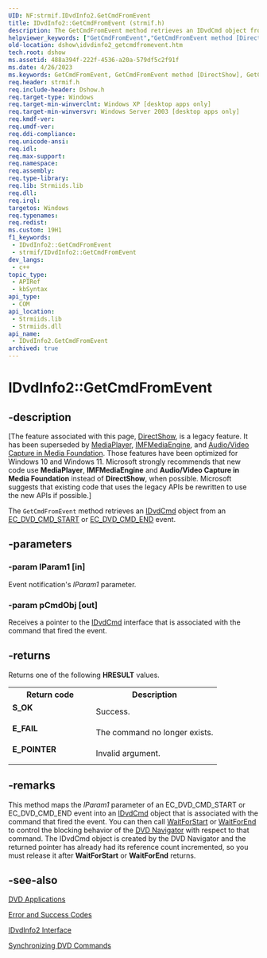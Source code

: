 ```yaml
---
UID: NF:strmif.IDvdInfo2.GetCmdFromEvent
title: IDvdInfo2::GetCmdFromEvent (strmif.h)
description: The GetCmdFromEvent method retrieves an IDvdCmd object from an EC_DVD_CMD_START or EC_DVD_CMD_END event.
helpviewer_keywords: ["GetCmdFromEvent","GetCmdFromEvent method [DirectShow]","GetCmdFromEvent method [DirectShow]","IDvdInfo2 interface","IDvdInfo2 interface [DirectShow]","GetCmdFromEvent method","IDvdInfo2.GetCmdFromEvent","IDvdInfo2::GetCmdFromEvent","IDvdInfo2GetCmdFromEvent","dshow.idvdinfo2_getcmdfromevent","strmif/IDvdInfo2::GetCmdFromEvent"]
old-location: dshow\idvdinfo2_getcmdfromevent.htm
tech.root: dshow
ms.assetid: 488a394f-222f-4536-a20a-579df5c2f91f
ms.date: 4/26/2023
ms.keywords: GetCmdFromEvent, GetCmdFromEvent method [DirectShow], GetCmdFromEvent method [DirectShow],IDvdInfo2 interface, IDvdInfo2 interface [DirectShow],GetCmdFromEvent method, IDvdInfo2.GetCmdFromEvent, IDvdInfo2::GetCmdFromEvent, IDvdInfo2GetCmdFromEvent, dshow.idvdinfo2_getcmdfromevent, strmif/IDvdInfo2::GetCmdFromEvent
req.header: strmif.h
req.include-header: Dshow.h
req.target-type: Windows
req.target-min-winverclnt: Windows XP [desktop apps only]
req.target-min-winversvr: Windows Server 2003 [desktop apps only]
req.kmdf-ver: 
req.umdf-ver: 
req.ddi-compliance: 
req.unicode-ansi: 
req.idl: 
req.max-support: 
req.namespace: 
req.assembly: 
req.type-library: 
req.lib: Strmiids.lib
req.dll: 
req.irql: 
targetos: Windows
req.typenames: 
req.redist: 
ms.custom: 19H1
f1_keywords:
 - IDvdInfo2::GetCmdFromEvent
 - strmif/IDvdInfo2::GetCmdFromEvent
dev_langs:
 - c++
topic_type:
 - APIRef
 - kbSyntax
api_type:
 - COM
api_location:
 - Strmiids.lib
 - Strmiids.dll
api_name:
 - IDvdInfo2.GetCmdFromEvent
archived: true
---
```


# IDvdInfo2::GetCmdFromEvent


## -description

\[The feature associated with this page, [DirectShow](/windows/win32/directshow/directshow), is a legacy feature. It has been superseded by [MediaPlayer](/uwp/api/Windows.Media.Playback.MediaPlayer), [IMFMediaEngine](/windows/win32/api/mfmediaengine/nn-mfmediaengine-imfmediaengine), and [Audio/Video Capture in Media Foundation](/windows/win32/medfound/audio-video-capture-in-media-foundation). Those features have been optimized for Windows 10 and Windows 11. Microsoft strongly recommends that new code use **MediaPlayer**, **IMFMediaEngine** and **Audio/Video Capture in Media Foundation** instead of **DirectShow**, when possible. Microsoft suggests that existing code that uses the legacy APIs be rewritten to use the new APIs if possible.\]

The <code>GetCmdFromEvent</code> method retrieves an <a href="/windows/desktop/api/strmif/nn-strmif-idvdcmd">IDvdCmd</a> object from an <a href="/windows/desktop/DirectShow/ec-dvd-cmd-start">EC_DVD_CMD_START</a> or <a href="/windows/desktop/DirectShow/ec-dvd-cmd-end">EC_DVD_CMD_END</a> event.

## -parameters

### -param lParam1 [in]

Event notification's <i>lParam1</i> parameter.

### -param pCmdObj [out]

Receives a pointer to the  <a href="/windows/desktop/api/strmif/nn-strmif-idvdcmd">IDvdCmd</a> interface that is associated with the command that fired the event.

## -returns

Returns one of the following <b>HRESULT</b> values.

<table>
<tr>
<th>Return code</th>
<th>Description</th>
</tr>
<tr>
<td width="40%">
<dl>
<dt><b>S_OK</b></dt>
</dl>
</td>
<td width="60%">
Success.

</td>
</tr>
<tr>
<td width="40%">
<dl>
<dt><b>E_FAIL</b></dt>
</dl>
</td>
<td width="60%">
The command no longer exists.

</td>
</tr>
<tr>
<td width="40%">
<dl>
<dt><b>E_POINTER</b></dt>
</dl>
</td>
<td width="60%">
Invalid argument.

</td>
</tr>
</table>

## -remarks

This method maps the <i>lParam1</i> parameter of an EC_DVD_CMD_START or EC_DVD_CMD_END event into an <a href="/windows/desktop/api/strmif/nn-strmif-idvdcmd">IDvdCmd</a> object that is associated with the command that fired the event. You can then call <a href="/windows/desktop/api/strmif/nf-strmif-idvdcmd-waitforstart">WaitForStart</a> or <a href="/windows/desktop/api/strmif/nf-strmif-idvdcmd-waitforend">WaitForEnd</a> to control the blocking behavior of the <a href="/windows/desktop/DirectShow/dvd-navigator-filter">DVD Navigator</a> with respect to that command. The IDvdCmd object is created by the DVD Navigator and the returned pointer has already had its reference count incremented, so you must release it after <b>WaitForStart</b> or <b>WaitForEnd</b> returns.

## -see-also

<a href="/windows/desktop/DirectShow/dvd-applications">DVD Applications</a>



<a href="/windows/desktop/DirectShow/error-and-success-codes">Error and Success Codes</a>



<a href="/windows/desktop/api/strmif/nn-strmif-idvdinfo2">IDvdInfo2 Interface</a>



<a href="/windows/desktop/DirectShow/synchronizing-dvd-commands">Synchronizing DVD Commands</a>